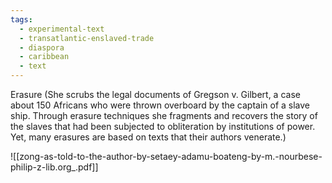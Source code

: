 ```yaml
---
tags:
  - experimental-text
  - transatlantic-enslaved-trade
  - diaspora
  - caribbean
  - text
---
```

Erasure (She scrubs the legal documents of Gregson v. Gilbert, a case about 150 Africans who were thrown overboard by the captain of a slave ship. Through erasure techniques she fragments and recovers the story of the slaves that had been subjected to obliteration by institutions of power. Yet, many erasures are based on texts that their authors venerate.)

![[zong-as-told-to-the-author-by-setaey-adamu-boateng-by-m.-nourbese-philip-z-lib.org_.pdf]]